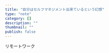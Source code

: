 ```yaml
---
title: "自分はセルフマネジメント出来ているという幻想"
type: "note"
category: []
description: ""
thumbnail: ""
publish: false
---
```


リモートワーク
